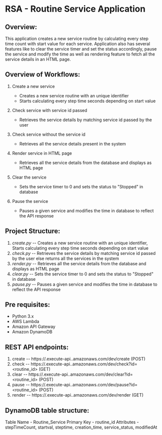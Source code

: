 # RSA - Routine Service Application

Overview:
------------------------------------------------------------------------------------

This application creates a new service routine by calculating every step time count with start value for each service. Application also has several features like to clear the service timer and set the status accordingly, pause the service and modify the time as well as rendering feature to fetch all the service details in an HTML page.

Overview of Workflows:
------------------------------------------------------------------------------------

1. Create a new service
    * Creates a new service routine with an unique identifier
    * Starts calculating every step time seconds depending on start value
    
2. Check service with service id passed
    * Retrieves the service details by matching service id passed by the user
    
3. Check service without the service id
    * Retrieves all the service details present in the system
    
4. Render service in HTML page
    * Retrieves all the service details from the database and displays as HTML page
    
5. Clear the service
    * Sets the service timer to 0 and sets the status to "Stopped" in database
    
6. Pause the service
    * Pauses a given service and modifies the time in database to reflect the API response
    
    
Project Structure:
--------------------------------------------------------------------------------------

1. _create.py_ -- Creates a new service routine with an unique identifier, Starts calculating every step time seconds depending on start value
2. _check.py_ -- Retrieves the service details by matching service id passed by the user else returns all the services in the system
3. _render.py_ -- Retrieves all the service details from the database and displays as HTML page
4. _clear.py_ -- Sets the service timer to 0 and sets the status to "Stopped" in database
5. _pause.py_ -- Pauses a given service and modifies the time in database to reflect the API response


Pre requisites:
---------------------------------------------------------------------------------------

* Python 3.x
* AWS Lambda
* Amazon API Gateway
* Amazon DynamoDB

REST API endpoints:
---------------------------------------------------------------------------------------

1. create -- https://<hostname>.execute-api.<region>.amazonaws.com/dev/create (POST)
2. check -- https://<hostname>.execute-api.<region>.amazonaws.com/dev/check?id=<routine_id> (GET)
3. clear -- https://<hostname>.execute-api.<region>.amazonaws.com/dev/clear?id=<routine_id> (POST)
4. pause -- https://<hostname>.execute-api.<region>.amazonaws.com/dev/pause?id=<routine_id> (POST)
5. render -- https://<hostname>.execute-api.<region>.amazonaws.com/dev/render (GET)
  
  
DynamoDB table structure:
---------------------------------------------------------------------------------------

Table Name - Routine_Service
Primary Key - routine_id
Attributes - stepTimeCount, startval, steptime, creation_time, service_status, modifiedAt
